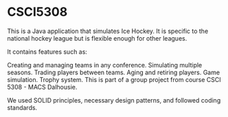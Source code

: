 # CSCI5308

This is a Java application that simulates Ice Hockey. It is specific to the national hockey league but is flexible enough for other leagues.

It contains features such as:

Creating and managing teams in any conference.
Simulating multiple seasons.
Trading players between teams.
Aging and retiring players.
Game simulation.
Trophy system.
This is part of a group project from course CSCI 5308 - MACS Dalhousie.

We used SOLID principles, necessary design patterns, and followed coding standards.
